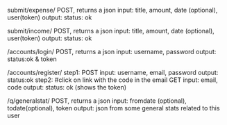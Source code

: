 submit/expense/
    POST, returns a json
    input: title, amount, date (optional), user(token)
    output: status: ok

submit/income/
    POST, returns a json
    input: title, amount, date (optional), user(token)
    output: status: ok

/accounts/login/
    POST, returns a json
    input: username, password
    output: status:ok & token

/accounts/register/
    step1: POST
        input: username, email, password
        output: status:ok
    step2: #click on link with the code in the email
        GET
        input: email, code
        output: status: ok (shows the token)

/q/generalstat/
    POST, returns a json
    input: fromdate (optional), todate(optional), token
    output: json from some general stats related to this user